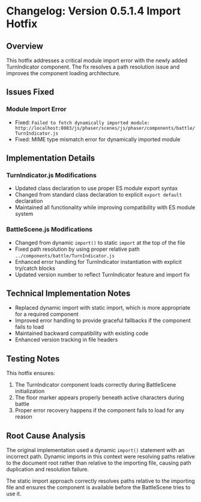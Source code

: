 # Changelog: Version 0.5.1.4 Import Hotfix

## Overview
This hotfix addresses a critical module import error with the newly added TurnIndicator component. The fix resolves a path resolution issue and improves the component loading architecture.

## Issues Fixed

### Module Import Error
- Fixed: `Failed to fetch dynamically imported module: http://localhost:8083/js/phaser/scenes/js/phaser/components/battle/TurnIndicator.js`
- Fixed: MIME type mismatch error for dynamically imported module

## Implementation Details

### TurnIndicator.js Modifications
- Updated class declaration to use proper ES module export syntax
- Changed from standard class declaration to explicit `export default` declaration
- Maintained all functionality while improving compatibility with ES module system

### BattleScene.js Modifications
- Changed from dynamic `import()` to static `import` at the top of the file
- Fixed path resolution by using proper relative path `../components/battle/TurnIndicator.js`
- Enhanced error handling for TurnIndicator instantiation with explicit try/catch blocks
- Updated version number to reflect TurnIndicator feature and import fix

## Technical Implementation Notes
- Replaced dynamic import with static import, which is more appropriate for a required component
- Improved error handling to provide graceful fallbacks if the component fails to load
- Maintained backward compatibility with existing code
- Enhanced version tracking in file headers

## Testing Notes
This hotfix ensures:
1. The TurnIndicator component loads correctly during BattleScene initialization
2. The floor marker appears properly beneath active characters during battle
3. Proper error recovery happens if the component fails to load for any reason

## Root Cause Analysis
The original implementation used a dynamic `import()` statement with an incorrect path. Dynamic imports in this context were resolving paths relative to the document root rather than relative to the importing file, causing path duplication and resolution failure. 

The static import approach correctly resolves paths relative to the importing file and ensures the component is available before the BattleScene tries to use it.
